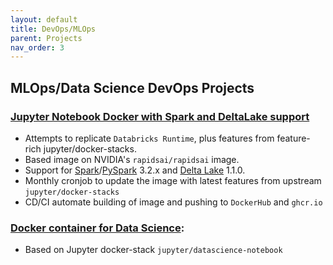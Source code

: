 ```yaml
---
layout: default
title: DevOps/MLOps
parent: Projects
nav_order: 3
---
```


## MLOps/Data Science DevOps Projects

### [Jupyter Notebook Docker with Spark and DeltaLake support](https://github.com/n0k0m3/pyspark-notebook-deltalake-docker)

- Attempts to replicate `Databricks Runtime`, plus features from feature-rich jupyter/docker-stacks.
- Based image on NVIDIA's `rapidsai/rapidsai` image.
- Support for [Spark](https://spark.apache.org/downloads.html)/[PySpark](https://spark.apache.org/docs/latest/api/python/) 3.2.x and [Delta Lake](https://delta.io/) 1.1.0.
- Monthly cronjob to update the image with latest features from upstream `jupyter/docker-stacks`
- CD/CI automate building of image and pushing to `DockerHub` and `ghcr.io`

### [Docker container for Data Science](https://github.com/n0k0m3/datascience-notebook-docker):

- Based on Jupyter docker-stack `jupyter/datascience-notebook`
